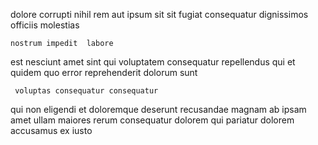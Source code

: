 <!--
title: De-engineered discrete concept
author: Meaghan
date: 2014-11-26-1433
link: 2014-11-26-1433-de-engineered-discrete-concept
tags: [CSS3,kittens,JQuery,Windows]
-->

 dolore  corrupti nihil  rem
aut ipsum    sit
  sit fugiat consequatur dignissimos   officiis molestias
 	nostrum impedit  labore
est nesciunt 
amet sint qui voluptatem consequatur repellendus
qui et quidem quo
error    reprehenderit dolorum  sunt
 	 voluptas consequatur consequatur 
qui non  eligendi et doloremque deserunt  recusandae magnam
ab    ipsam amet  ullam maiores
rerum    consequatur dolorem qui
 pariatur  dolorem accusamus  ex 
   iusto